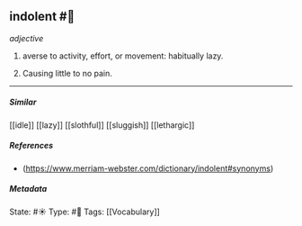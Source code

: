 ## indolent #🧠 

_adjective_

1. averse to activity, effort, or movement: habitually lazy.

2. Causing little to no pain.
___

##### Similar
[[idle]]
[[lazy]] 
[[slothful]]
[[sluggish]]
[[lethargic]]

##### References
- (https://www.merriam-webster.com/dictionary/indolent#synonyms)

##### Metadata
State: #☀️ 
Type: #🔵
Tags: [[Vocabulary]]

